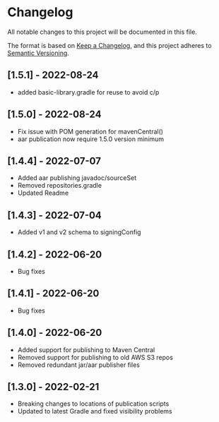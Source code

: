# Changelog
All notable changes to this project will be documented in this file.

The format is based on [Keep a Changelog](https://keepachangelog.com/en/1.0.0/),
and this project adheres to [Semantic Versioning](https://semver.org/spec/v2.0.0.html).

## [1.5.1] - 2022-08-24

* added basic-library.gradle for reuse to avoid c/p


## [1.5.0] - 2022-08-24

* Fix issue with POM generation for mavenCentral()
* aar publication now require 1.5.0 version minimum

## [1.4.4] - 2022-07-07

- Added aar publishing javadoc/sourceSet
- Removed repositories.gradle
- Updated Readme

## [1.4.3] - 2022-07-04

- Added v1 and v2 schema to signingConfig

## [1.4.2] - 2022-06-20

- Bug fixes

## [1.4.1] - 2022-06-20

- Bug fixes

## [1.4.0] - 2022-06-20

- Added support for publishing to Maven Central
- Removed support for publishing to old AWS S3 repos
- Removed redundant jar/aar publisher files

## [1.3.0] - 2022-02-21

- Breaking changes to locations of publication scripts
- Updated to latest Gradle and fixed visibility problems